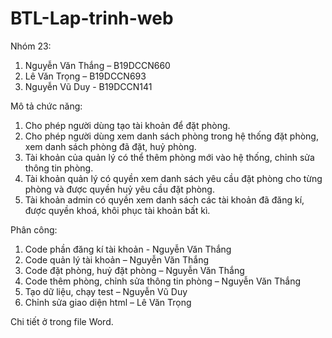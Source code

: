 # BTL-Lap-trinh-web

Nhóm 23:
1.	Nguyễn Văn Thắng – B19DCCN660
2.	Lê Văn Trọng – B19DCCN693
3.	Nguyễn Vũ Duy - B19DCCN141

Mô tả chức năng:
1.	Cho phép người dùng tạo tài khoản để đặt phòng.
2.	Cho phép người dùng xem danh sách phòng trong hệ thống đặt phòng, xem danh sách phòng đã đặt, huỷ phòng.
3.	Tài khoản của quản lý có thể thêm phòng mới vào hệ thống, chỉnh sửa thông tin phòng.
4.	Tài khoản quản lý có quyền xem danh sách yêu cầu đặt phòng cho từng phòng và được quyền huỷ yêu cầu đặt phòng.
5.	Tài khoản admin có quyền xem danh sách các tài khoản đã đăng kí, được quyền khoá, khôi phục tài khoản bất kì.

Phân công:
1.	Code phần đăng kí tài khoản - Nguyễn Văn Thắng
2.	Code quản lý tài khoản – Nguyễn Văn Thắng
3.	Code đặt phòng, huỷ đặt phòng – Nguyễn Văn Thắng
4.	Code thêm phòng, chỉnh sửa thông tin phòng – Nguyễn Văn Thắng
5.	Tạo dữ liệu, chạy test – Nguyễn Vũ Duy
6.	Chỉnh sửa giao diện html – Lê Văn Trọng

Chi tiết ở trong file Word.
